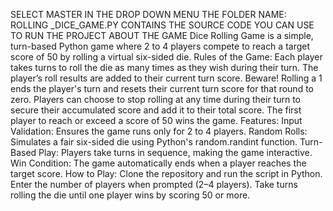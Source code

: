 SELECT MASTER IN THE DROP DOWN MENU
THE FOLDER NAME: ROLLING _DICE_GAME.PY CONTAINS THE SOURCE CODE YOU CAN USE TO RUN THE PROJECT
ABOUT THE GAME
Dice Rolling Game is a simple, turn-based Python game where 2 to 4 players compete to reach a target score of 50 by rolling a virtual six-sided die.
Rules of the Game:
Each player takes turns to roll the die as many times as they wish during their turn.
The player’s roll results are added to their current turn score.
Beware! Rolling a 1 ends the player's turn and resets their current turn score for that round to zero.
Players can choose to stop rolling at any time during their turn to secure their accumulated score and add it to their total score.
The first player to reach or exceed a score of 50 wins the game.
Features:
Input Validation: Ensures the game runs only for 2 to 4 players.
Random Rolls: Simulates a fair six-sided die using Python's random.randint function.
Turn-Based Play: Players take turns in sequence, making the game interactive.
Win Condition: The game automatically ends when a player reaches the target score.
How to Play:
Clone the repository and run the script in Python.
Enter the number of players when prompted (2–4 players).
Take turns rolling the die until one player wins by scoring 50 or more.
